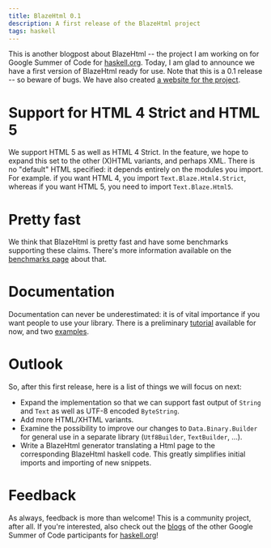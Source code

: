 ```yaml
---
title: BlazeHtml 0.1
description: A first release of the BlazeHtml project
tags: haskell
---
```


This is another blogpost about BlazeHtml -- the project I am working on for
Google Summer of Code for [haskell.org]. Today, I am glad to announce we have a
first version of BlazeHtml ready for use. Note that this is a 0.1 release --
so beware of bugs. We have also created [a website for the project].

[haskell.org]: http://haskell.org
[a website for the project]: http://jaspervdj.be/blaze

# Support for HTML 4 Strict and HTML 5

We support HTML 5 as well as HTML 4 Strict. In the feature, we hope to expand
this set to the other (X)HTML variants, and perhaps XML. There is no "default"
HTML specified: it depends entirely on the modules you import. For example. if
you want HTML 4, you import `Text.Blaze.Html4.Strict`, whereas if you want HTML
5, you need to import `Text.Blaze.Html5`.

# Pretty fast

We think that BlazeHtml is pretty fast and have some benchmarks supporting these
claims. There's more information available on the [benchmarks page] about that.

[benchmarks page]: http://jaspervdj.be/blaze/benchmarks.html

# Documentation

Documentation can never be underestimated: it is of vital importance if you want
people to use your library. There is a preliminary [tutorial] available for now,
and two [examples].

[tutorial]: http://jaspervdj.be/blaze/tutorial.html
[examples]: http://github.com/jaspervdj/BlazeHtml/tree/master/doc/examples/

# Outlook

So, after this first release, here is a list of things we will focus on next:

- Expand the implementation so that we can support fast output of `String` and
  `Text` as well as UTF-8 encoded `ByteString`.
- Add more HTML/XHTML variants.
- Examine the possibility to improve our changes to `Data.Binary.Builder` for
  general use in a separate library (`Utf8Builder`, `TextBuilder`, ...).
- Write a BlazeHtml generator translating a Html page to the corresponding
  BlazeHtml haskell code. This greatly simplifies initial imports and importing
  of new snippets.

# Feedback

As always, feedback is more than welcome! This is a community project, after
all. If you're interested, also check out the [blogs] of the other Google Summer
of Code participants for [haskell.org]!

[blogs]: /links.html#google-summer-of-code-2010-students-for-haskell.org:

